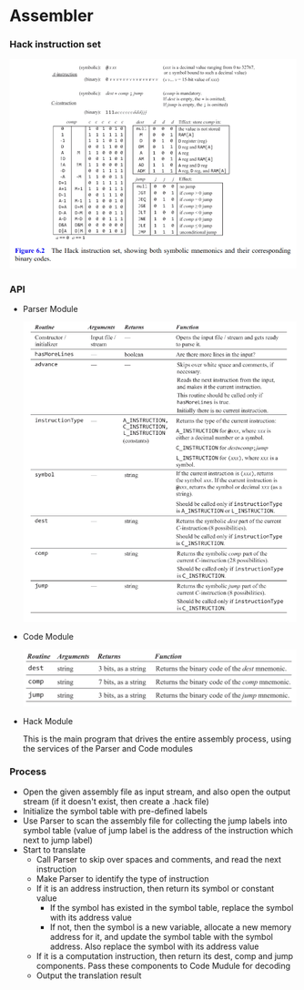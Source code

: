 # Assembler

### Hack instruction set

![hack instruction set](imgs/hack.png)

### API

- Parser Module

  ![parser](imgs/parser.png)

- Code Module

  ![code](imgs/code.png)

- Hack Module

  This is the main program that drives the entire assembly process, using the services of the Parser and Code  modules

### Process

- Open the given assembly file as input stream, and also open the output stream (if it doesn't exist, then create a .hack file)
- Initialize the symbol table with pre-defined labels
- Use Parser to scan the assembly file for collecting the jump labels into symbol table (value of jump label is the address of the instruction which next to jump label)
- Start to translate
  - Call Parser to skip over spaces and comments, and read the next instruction
  - Make Parser to identify the type of instruction
  - If it is an address instruction, then return its symbol or constant value
    - If the symbol has existed in the symbol table, replace the symbol with its address value
    - If not, then the symbol is a new variable, allocate a new memory address for it, and update the symbol table with the symbol address. Also replace the symbol with its address value
  - If it is a computation instruction, then return its dest, comp and jump components. Pass these components to Code Mudule for decoding
  - Output the translation result